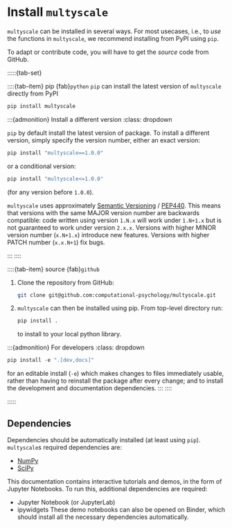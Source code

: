# Install `multyscale`

`multyscale` can be installed in several ways.
For most usecases, i.e., to _use_ the functions in `multyscale`,
we recommend installing from PyPI using `pip`.

To adapt or contribute code, you will have to get the _source_ code from GitHub.

:::::{tab-set}

::::{tab-item} pip {fab}`python`
`pip` can install the latest version of `multyscale` directly from PyPI

```python
pip install multyscale
```

:::{admonition} Install a different version
    :class: dropdown

`pip` by default install the latest version of package.
To install a different version, simply specify the version number,
either an exact version:
```python
pip install "multyscale==1.0.0"
```
or a conditional version:
```python
pip install "multyscale<=1.0.0"
```
(for any version before `1.0.0`).

`multyscale` uses approximately [Semantic Versioning](https://semver.org/) /
[PEP440](https://peps.python.org/pep-0440/).
This means that versions with the same MAJOR version number are backwards compatible:
code written using version `1.N.x` will work under `1.N+1.x`
but is not guaranteed to work under version `2.x.x`.
Versions with higher MINOR version number (`x.N+1.x`) introduce new features.
Versions with higher PATCH number (`x.x.N+1`) fix bugs.

:::
::::


::::{tab-item} source {fab}`github`

1. Clone the repository from GitHub:

    ```bash
    git clone git@github.com:computational-psychology/multyscale.git
    ```

2. `multyscale` can then be installed using pip.
    From top-level directory run:

    ```python
    pip install .
    ```

    to install to your local python library.

:::{admonition} For developers
    :class: dropdown

```python
pip install -e ".[dev,docs]"
```

for an editable install (`-e`) which makes changes to files immediately usable,
rather than having to reinstall the package after every change;
and to install the development and documentation dependencies.
:::
::::

:::::


## Dependencies
Dependencies should be automatically installed (at least using `pip`).
`multyscale`s required dependencies are:
- [NumPy](numpy)
- [SciPy](scipy)

This documentation contains interactive tutorials and demos,
in the form of Jupyter Notebooks.
To run this, additional dependencies are required:
  - Jupyter Notebook (or JupyterLab)
  - ipywidgets
These demo notebooks can also be opened on Binder,
which should install all the necessary dependencies automatically.